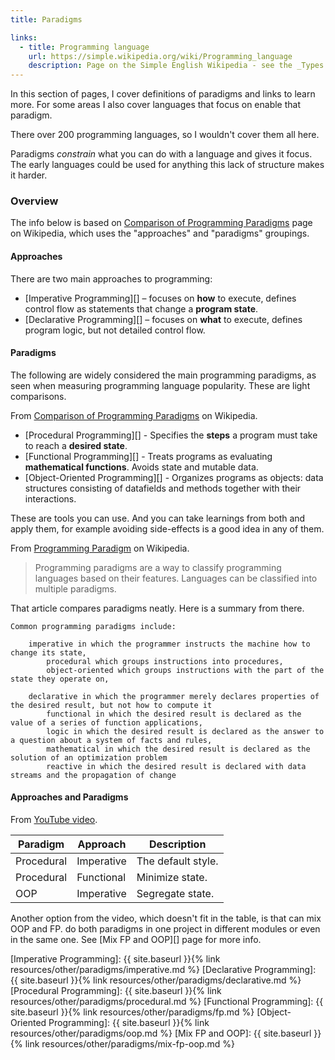 ```yaml
---
title: Paradigms

links:
  - title: Programming language
    url: https://simple.wikipedia.org/wiki/Programming_language
    description: Page on the Simple English Wikipedia - see the _Types of programming languages_ section
---
```


In this section of pages, I cover definitions of paradigms and links to learn more. For some areas I also cover languages that focus on enable that paradigm.

There over 200 programming languages, so I wouldn't cover them all here.

Paradigms _constrain_ what you can do with a language and gives it focus. The early languages could be used for anything this lack of structure makes it harder.


### Overview

The info below is based on [Comparison of Programming Paradigms][] page on Wikipedia, which uses the "approaches" and "paradigms" groupings.

#### Approaches

There are two main approaches to programming:

- [Imperative Programming][] – focuses on **how** to execute, defines control flow as statements that change a **program state**.
- [Declarative Programming][] – focuses on **what** to execute, defines program logic, but not detailed control flow.

#### Paradigms

The following are widely considered the main programming paradigms, as seen when measuring programming language popularity. These are light comparisons.

From [Comparison of Programming Paradigms][] on Wikipedia.

- [Procedural Programming][] - Specifies the **steps** a program must take to reach a **desired state**.
- [Functional Programming][] - Treats programs as evaluating **mathematical functions**. Avoids state and mutable data.
- [Object-Oriented Programming][] - Organizes programs as objects: data structures consisting of datafields and methods together with their interactions.

These are tools you can use. And you can take learnings from both and apply them, for example avoiding side-effects is a good idea in any of them.

From [Programming Paradigm][] on Wikipedia.

> Programming paradigms are a way to classify programming languages based on their features. Languages can be classified into multiple paradigms.

That article compares paradigms neatly. Here is a summary from there.

    Common programming paradigms include:

        imperative in which the programmer instructs the machine how to change its state,
            procedural which groups instructions into procedures,
            object-oriented which groups instructions with the part of the state they operate on,

        declarative in which the programmer merely declares properties of the desired result, but not how to compute it
            functional in which the desired result is declared as the value of a series of function applications,
            logic in which the desired result is declared as the answer to a question about a system of facts and rules,
            mathematical in which the desired result is declared as the solution of an optimization problem
            reactive in which the desired result is declared with data streams and the propagation of change

#### Approaches and Paradigms

From [YouTube video](https://youtu.be/QM1iUe6IofM).

| Paradigm   | Approach   | Description        |
| ---------- | ---------- | ------------------ |
| Procedural | Imperative | The default style. |
| Procedural | Functional | Minimize state.    |
| OOP        | Imperative | Segregate state.   |

Another option from the video, which doesn't fit in the table, is that can mix OOP and FP. do both paradigms in one project in different modules or even in the same one. See [Mix FP and OOP][] page for more info.

[Comparison of Programming Paradigms]: https://en.m.wikipedia.org/wiki/Comparison_of_programming_paradigms
[Programming Paradigm]: https://en.wikipedia.org/wiki/Programming_paradigm
[Imperative Programming]: {{ site.baseurl }}{% link resources/other/paradigms/imperative.md %}
[Declarative Programming]:  {{ site.baseurl }}{% link resources/other/paradigms/declarative.md %}
[Procedural Programming]: {{ site.baseurl }}{% link resources/other/paradigms/procedural.md %}
[Functional Programming]: {{ site.baseurl }}{% link resources/other/paradigms/fp.md %}
[Object-Oriented Programming]: {{ site.baseurl }}{% link resources/other/paradigms/oop.md %}
[Mix FP and OOP]: {{ site.baseurl }}{% link resources/other/paradigms/mix-fp-oop.md %}
